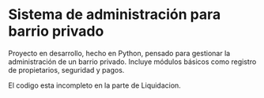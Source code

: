 # Sistema de administración para barrio privado

Proyecto en desarrollo, hecho en Python, pensado para gestionar la administración de un barrio privado. Incluye módulos básicos como registro de propietarios, seguridad y pagos.

El codigo esta incompleto en la parte de Liquidacion.
